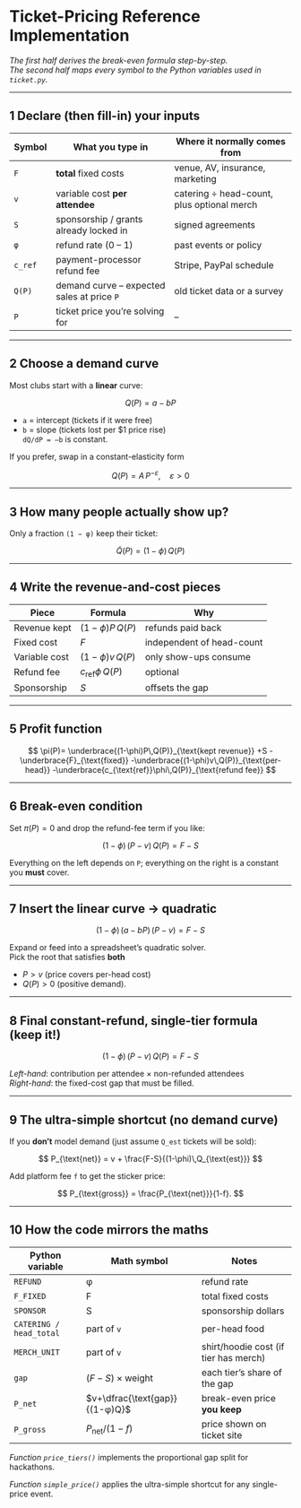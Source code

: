 # Ticket-Pricing Reference Implementation


*The first half derives the break-even formula step-by-step.*  
*The second half maps every symbol to the Python variables used in
`ticket.py`.*

---

## 1  Declare (then fill-in) your inputs

| Symbol | What **you** type in | Where it normally comes from |
|--------|----------------------|------------------------------|
| `F`    | **total** fixed costs | venue, AV, insurance, marketing |
| `v`    | variable cost **per attendee** | catering ÷ head-count, plus optional merch |
| `S`    | sponsorship / grants already locked in | signed agreements |
| `φ`    | refund rate (0 – 1) | past events or policy |
| `c_ref`| payment-processor refund fee | Stripe, PayPal schedule |
| `Q(P)` | demand curve – expected sales at price `P` | old ticket data or a survey |
| `P`    | ticket price you’re solving for | – |

---

## 2  Choose a demand curve

Most clubs start with a **linear** curve:

$$
Q(P)=a-bP
$$

* `a` = intercept (tickets if it were free)  
* `b` = slope (tickets lost per \$1 price rise)  
  `dQ/dP = –b` is constant.

If you prefer, swap in a constant-elasticity form

$$
Q(P)=A\,P^{-\varepsilon},\quad \varepsilon>0
$$


---

## 3  How many people actually show up?

Only a fraction `(1 − φ)` keep their ticket:

$$
\tilde Q(P)=(1-\phi)\,Q(P)
$$

---

## 4  Write the revenue-and-cost pieces

| Piece | Formula | Why |
|-------|---------|-----|
| Revenue kept | $(1-\phi)P\,Q(P)$ | refunds paid back |
| Fixed cost | $F$ | independent of head-count |
| Variable cost | $(1-\phi)v\,Q(P)$ | only show-ups consume |
| Refund fee | $c_{\text{ref}}\phi\,Q(P)$ | optional |
| Sponsorship | $S$ | offsets the gap |

---

## 5  Profit function

$$
\pi(P)=
\underbrace{(1-\phi)P\,Q(P)}_{\text{kept revenue}}
+S
-\underbrace{F}_{\text{fixed}}
-\underbrace{(1-\phi)v\,Q(P)}_{\text{per-head}}
-\underbrace{c_{\text{ref}}\phi\,Q(P)}_{\text{refund fee}}
$$

---

## 6  Break-even condition

Set $\pi(P)=0$ and drop the refund-fee term if you like:

$$
(1-\phi)\,(P-v)\,Q(P)=F-S
$$

Everything on the left depends on `P`; everything on the right is a
constant you **must** cover.

---

## 7  Insert the linear curve → quadratic

$$
(1-\phi)\,(a-bP)\,(P-v)=F-S
$$

Expand or feed into a spreadsheet’s quadratic solver.  
Pick the root that satisfies **both**

* $P>v$   (price covers per-head cost)  
* $Q(P)>0$ (positive demand).

---


## 8  Final constant-refund, single-tier formula (keep it!)

$$
(1-\phi)\,(P-v)\,Q(P)=F-S
$$

_Left-hand_: contribution per attendee × non-refunded attendees  
_Right-hand_: the fixed-cost gap that must be filled.

---

## 9  The ultra-simple shortcut (no demand curve)

If you **don’t** model demand (just assume `Q_est` tickets will be sold):

$$
P_{\text{net}} = v + \frac{F-S}{(1-\phi)\,Q_{\text{est}}}
$$

Add platform fee `f` to get the sticker price:

$$
P_{\text{gross}} = \frac{P_{\text{net}}}{1-f}.
$$

---

## 10  How the code mirrors the maths

| Python variable | Math symbol | Notes |
|-----------------|-------------|-------|
| `REFUND` | φ | refund rate |
| `F_FIXED` | F | total fixed costs |
| `SPONSOR` | S | sponsorship dollars |
| `CATERING / head_total` | part of `v` | per-head food |
| `MERCH_UNIT` | part of `v` | shirt/hoodie cost (if tier has merch) |
| `gap` | $(F-S)\times\text{weight}$ | each tier’s share of the gap |
| `P_net` | $v+\dfrac{\text{gap}}{(1-φ)Q}$ | break-even price **you keep** |
| `P_gross` | $P_\text{net}/(1-f)$ | price shown on ticket site |

*Function `price_tiers()`* implements the proportional gap split for
hackathons.  

*Function `simple_price()`* applies the ultra-simple shortcut for any
single-price event.

